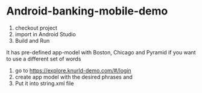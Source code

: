 # Android-banking-mobile-demo

1. checkout project 
2. import in Android Studio 
3. Build and Run

It has pre-defined app-model with Boston, Chicago and Pyramid if you want to use a different set of words 

1. go to https://explore.knurld-demo.com/#/login 
2. create app model with the desired phrases and 
3. Put it into string.xml file
